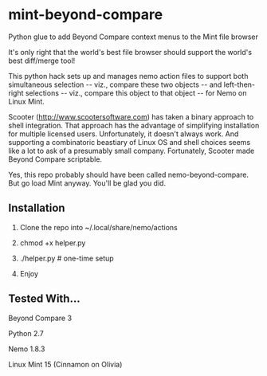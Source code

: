 mint-beyond-compare
===================

Python glue to add Beyond Compare context menus to the Mint file browser

It's only right that the world's best file browser should support the world's best diff/merge tool! 

This python hack sets up and manages nemo action files to support both simultaneous selection -- viz., compare these two objects -- and left-then-right selections -- viz., compare this object to that object -- for Nemo on Linux Mint.

Scooter (http://www.scootersoftware.com) has taken a binary approach to shell integration. That approach has the advantage of simplifying installation for multiple licensed users. Unfortunately, it doesn't always work.  And supporting a combinatoric beastiary of Linux OS and shell choices seems like a lot to ask of a presumably small company. Fortunately, Scooter made Beyond Compare scriptable. 

Yes, this repo probably should have been called nemo-beyond-compare. But go load Mint anyway. You'll be glad you did.

Installation
------------

 1. Clone the repo into ~/.local/share/nemo/actions

 2. chmod +x helper.py

 3. ./helper.py   # one-time setup

 4. Enjoy

Tested With...
--------------
 Beyond Compare 3

 Python 2.7

 Nemo 1.8.3

 Linux Mint 15 (Cinnamon on Olivia)